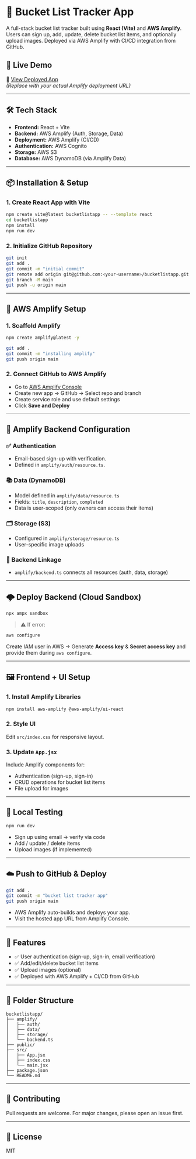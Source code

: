 
# 🌟 Bucket List Tracker App

A full-stack bucket list tracker built using **React (Vite)** and **AWS Amplify**. Users can sign up, add, update, delete bucket list items, and optionally upload images. Deployed via AWS Amplify with CI/CD integration from GitHub.

## 🚀 Live Demo

🔗 [View Deployed App](https://your-amplify-app-url.amplifyapp.com)  
*(Replace with your actual Amplify deployment URL)*

---

## 🛠 Tech Stack

- **Frontend:** React + Vite
- **Backend:** AWS Amplify (Auth, Storage, Data)
- **Deployment:** AWS Amplify (CI/CD)
- **Authentication:** AWS Cognito
- **Storage:** AWS S3
- **Database:** AWS DynamoDB (via Amplify Data)

---

## 📦 Installation & Setup

### 1. Create React App with Vite

```bash
npm create vite@latest bucketlistapp -- --template react
cd bucketlistapp
npm install
npm run dev
```

### 2. Initialize GitHub Repository

```bash
git init
git add .
git commit -m "initial commit"
git remote add origin git@github.com:<your-username>/bucketlistapp.git
git branch -M main
git push -u origin main
```

---

## 🔧 AWS Amplify Setup

### 1. Scaffold Amplify

```bash
npm create amplify@latest -y
```

```bash
git add .
git commit -m "installing amplify"
git push origin main
```

### 2. Connect GitHub to AWS Amplify

- Go to [AWS Amplify Console](https://console.aws.amazon.com/amplify)
- Create new app → GitHub → Select repo and branch
- Create service role and use default settings
- Click **Save and Deploy**

---

## 🔐 Amplify Backend Configuration

### ✅ Authentication

- Email-based sign-up with verification.
- Defined in `amplify/auth/resource.ts`.

### 📚 Data (DynamoDB)

- Model defined in `amplify/data/resource.ts`
- Fields: `title`, `description`, `completed`
- Data is user-scoped (only owners can access their items)

### 🗂️ Storage (S3)

- Configured in `amplify/storage/resource.ts`
- User-specific image uploads

### 🔗 Backend Linkage

- `amplify/backend.ts` connects all resources (auth, data, storage)

---

## 🌩 Deploy Backend (Cloud Sandbox)

```bash
npx ampx sandbox
```

> ⚠️ If error:  
```bash
aws configure
```

Create IAM user in AWS → Generate **Access key** & **Secret access key** and provide them during `aws configure`.

---

## 🖼 Frontend + UI Setup

### 1. Install Amplify Libraries

```bash
npm install aws-amplify @aws-amplify/ui-react
```

### 2. Style UI

Edit `src/index.css` for responsive layout.

### 3. Update `App.jsx`

Include Amplify components for:
- Authentication (sign-up, sign-in)
- CRUD operations for bucket list items
- File upload for images

---

## 🧪 Local Testing

```bash
npm run dev
```

- Sign up using email → verify via code
- Add / update / delete items
- Upload images (if implemented)

---

## ☁️ Push to GitHub & Deploy

```bash
git add .
git commit -m "bucket list tracker app"
git push origin main
```

- AWS Amplify auto-builds and deploys your app.
- Visit the hosted app URL from Amplify Console.

---

## 📸 Features

- ✅ User authentication (sign-up, sign-in, email verification)
- ✅ Add/edit/delete bucket list items
- ✅ Upload images (optional)
- ✅ Deployed with AWS Amplify + CI/CD from GitHub

---

## 📁 Folder Structure

```
bucketlistapp/
├── amplify/
│   ├── auth/
│   ├── data/
│   ├── storage/
│   └── backend.ts
├── public/
├── src/
│   ├── App.jsx
│   ├── index.css
│   └── main.jsx
├── package.json
└── README.md
```

---

## 🤝 Contributing

Pull requests are welcome. For major changes, please open an issue first.

---

## 📜 License

MIT
